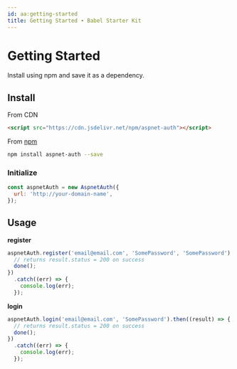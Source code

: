 ```yaml
---
id: aa:getting-started
title: Getting Started ∙ Babel Starter Kit
---
```


# Getting Started

Install using npm and save it as a dependency.

## Install

From CDN

```html
<script src="https://cdn.jsdelivr.net/npm/aspnet-auth"></script>
```

From [npm](https://npmjs.org)

```sh
npm install aspnet-auth --save
```


### Initialize

```js
const aspnetAuth = new AspnetAuth({
  url: 'http://your-domain-name',
});
```

## Usage

**register**
```js
aspnetAuth.register('email@email.com', 'SomePassword', 'SomePassword').then((result) => {
  // returns result.status = 200 on success
  done();
})
  .catch((err) => {
    console.log(err);
  });
```

**login**
```js
aspnetAuth.login('email@email.com', 'SomePassword').then((result) => {
  // returns result.status = 200 on success
  done();
})
  .catch((err) => {
    console.log(err);
  });
```
